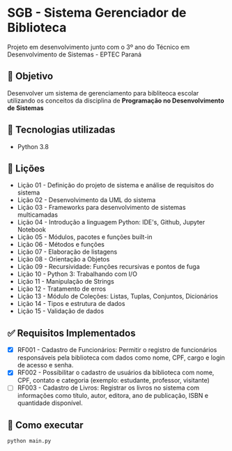 # SGB - Sistema Gerenciador de Biblioteca

Projeto em desenvolvimento junto com o 3º ano do Técnico em Desenvolvimento de Sistemas - EPTEC Paraná

## 🎯 Objetivo
Desenvolver um sistema de gerenciamento para bibliteoca escolar utilizando os conceitos da disciplina de **Programação no Desenvolvimento de Sistemas**

## 🚀 Tecnologias utilizadas
- Python 3.8

## 📝 Lições
- Lição 01 - Definição do projeto de sistema e análise de requisitos do sistema
- Lição 02 - Desenvolvimento da UML do sistema
- Lição 03 - Frameworks para desenvolvimento de sistemas multicamadas
- Lição 04 - Introdução a linguagem Python: IDE's, Github, Jupyter Notebook
- Lição 05 - Módulos, pacotes e funções built-in
- Lição 06 - Métodos e funções
- Lição 07 - Elaboração de listagens
- Lição 08 - Orientação a Objetos
- Lição 09 - Recursividade: Funções recursivas e pontos de fuga
- Lição 10 - Python 3: Trabalhando com I/O
- Lição 11 - Manipulação de Strings
- Lição 12 - Tratamento de erros
- Lição 13 - Módulo de Coleções: Listas, Tuplas, Conjuntos, Dicionários
- Lição 14 - Tipos e estrutura de dados
- Lição 15 - Validação de dados

## ✅ Requisitos Implementados
- [X] RF001 - Cadastro de Funcionários: Permitir o registro de funcionários responsáveis pela biblioteca com dados como nome, CPF, cargo e login de acesso e senha.
- [X] RF002 - Possibilitar o cadastro de usuários da biblioteca com nome, CPF, contato e categoria (exemplo: estudante, professor, visitante)
- [ ] RF003 - Cadastro de Livros: Registrar os livros no sistema com informações como título, autor, editora, ano de publicação, ISBN e quantidade disponível.

## 📝 Como executar
```bash
python main.py
```

